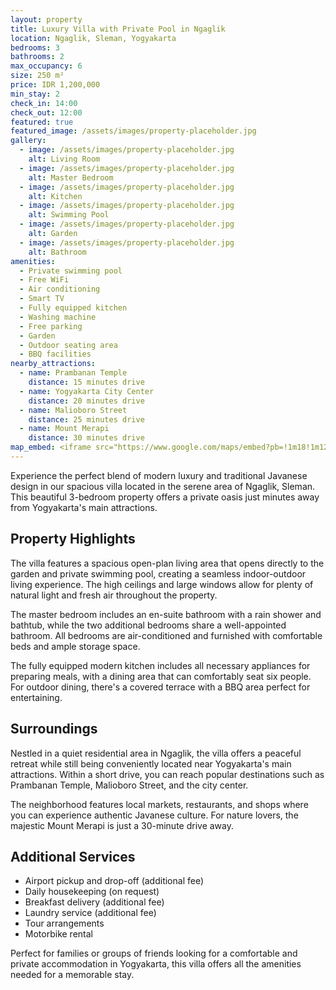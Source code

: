 ```yaml
---
layout: property
title: Luxury Villa with Private Pool in Ngaglik
location: Ngaglik, Sleman, Yogyakarta
bedrooms: 3
bathrooms: 2
max_occupancy: 6
size: 250 m²
price: IDR 1,200,000
min_stay: 2
check_in: 14:00
check_out: 12:00
featured: true
featured_image: /assets/images/property-placeholder.jpg
gallery:
  - image: /assets/images/property-placeholder.jpg
    alt: Living Room
  - image: /assets/images/property-placeholder.jpg
    alt: Master Bedroom
  - image: /assets/images/property-placeholder.jpg
    alt: Kitchen
  - image: /assets/images/property-placeholder.jpg
    alt: Swimming Pool
  - image: /assets/images/property-placeholder.jpg
    alt: Garden
  - image: /assets/images/property-placeholder.jpg
    alt: Bathroom
amenities:
  - Private swimming pool
  - Free WiFi
  - Air conditioning
  - Smart TV
  - Fully equipped kitchen
  - Washing machine
  - Free parking
  - Garden
  - Outdoor seating area
  - BBQ facilities
nearby_attractions:
  - name: Prambanan Temple
    distance: 15 minutes drive
  - name: Yogyakarta City Center
    distance: 20 minutes drive
  - name: Malioboro Street
    distance: 25 minutes drive
  - name: Mount Merapi
    distance: 30 minutes drive
map_embed: <iframe src="https://www.google.com/maps/embed?pb=!1m18!1m12!1m3!1d63245.97055414067!2d110.35234744863279!3d-7.7407297!2m3!1f0!2f0!3f0!3m2!1i1024!2i768!4f13.1!3m3!1m2!1s0x2e7a59c930228feb%3A0xe7b4d62661d3ed71!2sNgaglik%2C%20Sleman%20Regency%2C%20Special%20Region%20of%20Yogyakarta!5e0!3m2!1sen!2sid!4v1655527054968!5m2!1sen!2sid" width="100%" height="250" style="border:0;" allowfullscreen="" loading="lazy" referrerpolicy="no-referrer-when-downgrade"></iframe>
---
```


Experience the perfect blend of modern luxury and traditional Javanese design in our spacious villa located in the serene area of Ngaglik, Sleman. This beautiful 3-bedroom property offers a private oasis just minutes away from Yogyakarta's main attractions.

## Property Highlights

The villa features a spacious open-plan living area that opens directly to the garden and private swimming pool, creating a seamless indoor-outdoor living experience. The high ceilings and large windows allow for plenty of natural light and fresh air throughout the property.

The master bedroom includes an en-suite bathroom with a rain shower and bathtub, while the two additional bedrooms share a well-appointed bathroom. All bedrooms are air-conditioned and furnished with comfortable beds and ample storage space.

The fully equipped modern kitchen includes all necessary appliances for preparing meals, with a dining area that can comfortably seat six people. For outdoor dining, there's a covered terrace with a BBQ area perfect for entertaining.

## Surroundings

Nestled in a quiet residential area in Ngaglik, the villa offers a peaceful retreat while still being conveniently located near Yogyakarta's main attractions. Within a short drive, you can reach popular destinations such as Prambanan Temple, Malioboro Street, and the city center.

The neighborhood features local markets, restaurants, and shops where you can experience authentic Javanese culture. For nature lovers, the majestic Mount Merapi is just a 30-minute drive away.

## Additional Services

- Airport pickup and drop-off (additional fee)
- Daily housekeeping (on request)
- Breakfast delivery (additional fee)
- Laundry service (additional fee)
- Tour arrangements
- Motorbike rental

Perfect for families or groups of friends looking for a comfortable and private accommodation in Yogyakarta, this villa offers all the amenities needed for a memorable stay. 